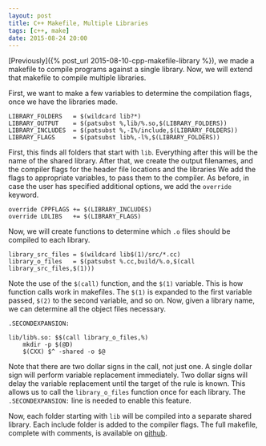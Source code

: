 ```yaml
---
layout: post
title: C++ Makefile, Multiple Libraries
tags: [c++, make]
date: 2015-08-24 20:00
---
```


[Previously]({% post_url 2015-08-10-cpp-makefile-library %}),
we made a makefile to compile programs against a single library.
Now, we will extend that makefile to compile multiple libraries.

First, we want to make a few variables to determine the compilation flags,
  once we have the libraries made.

```make
LIBRARY_FOLDERS   = $(wildcard lib?*)
LIBRARY_OUTPUT    = $(patsubst %,lib/%.so,$(LIBRARY_FOLDERS))
LIBRARY_INCLUDES  = $(patsubst %,-I%/include,$(LIBRARY_FOLDERS))
LIBRARY_FLAGS     = $(patsubst lib%,-l%,$(LIBRARY_FOLDERS))
```

First, this finds all folders that start with `lib`.
Everything after this will be the name of the shared library.
After that, we create the output filenames,
  and the compiler flags for the header file locations
                             and the libraries
We add the flags to appropriate variables,
  to pass them to the compiler.
As before, in case the user has specified additional options,
  we add the `override` keyword.

```make
override CPPFLAGS += $(LIBRARY_INCLUDES)
override LDLIBS   += $(LIBRARY_FLAGS)
```

Now, we will create functions to determine which `.o` files
  should be compiled to each library.

```make
library_src_files = $(wildcard lib$(1)/src/*.cc)
library_o_files   = $(patsubst %.cc,build/%.o,$(call library_src_files,$(1)))
```

Note the use of the `$(call)` function, and the `$(1)` variable.
This is how function calls work in makefiles.
The `$(1)` is expanded to the first variable passed,
  `$(2)` to the second variable, and so on.
Now, given a library name, we can determine all the object files necessary.

```make
.SECONDEXPANSION:

lib/lib%.so: $$(call library_o_files,%)
	mkdir -p $(@D)
	$(CXX) $^ -shared -o $@
```

Note that there are two dollar signs in the call, not just one.
A single dollar sign will perform variable replacement immediately.
Two dollar signs will delay the variable replacement until the target of the rule is known.
This allows us to call the `library_o_files` function once for each library.
The `.SECONDEXPANSION:` line is needed to enable this feature.

Now, each folder starting with `lib` will be compiled into a separate shared library.
Each include folder is added to the compiler flags.
The full makefile, complete with comments, is available on
  [github](https://github.com/Lunderberg/sample_makefiles/blob/8e30d524d5c6922bcabfd0dd583e01225dcb3953/Makefile.multiple_libraries).